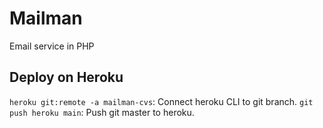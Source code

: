 # Mailman
Email service in PHP

## Deploy on Heroku

`heroku git:remote -a mailman-cvs`: Connect heroku CLI to git branch. 
`git push heroku main`: Push git master to heroku.
